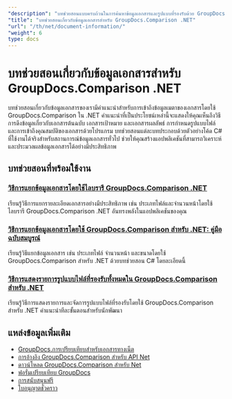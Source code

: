 ```yaml
---
"description": "บทช่วยสอนแบบครบถ้วนในการค้นหาข้อมูลเอกสารและรูปแบบที่รองรับด้วย GroupDocs.Comparison สำหรับ .NET"
"title": "บทช่วยสอนเกี่ยวกับข้อมูลเอกสารสำหรับ GroupDocs.Comparison .NET"
"url": "/th/net/document-information/"
"weight": 6
type: docs
---
```

# บทช่วยสอนเกี่ยวกับข้อมูลเอกสารสำหรับ GroupDocs.Comparison .NET

บทช่วยสอนเกี่ยวกับข้อมูลเอกสารของเรามีคำแนะนำสำหรับการเข้าถึงข้อมูลเมตาของเอกสารโดยใช้ GroupDocs.Comparison ใน .NET คำแนะนำที่เป็นประโยชน์เหล่านี้จะแสดงให้คุณเห็นถึงวิธีการดึงข้อมูลเกี่ยวกับเอกสารต้นฉบับ เอกสารเป้าหมาย และเอกสารผลลัพธ์ การกำหนดรูปแบบไฟล์ และการเข้าถึงคุณสมบัติของเอกสารด้วยโปรแกรม บทช่วยสอนแต่ละบทประกอบด้วยตัวอย่างโค้ด C# ที่ใช้งานได้จริงสำหรับสถานการณ์ข้อมูลเอกสารทั่วไป ช่วยให้คุณสร้างแอปพลิเคชันที่สามารถวิเคราะห์และประมวลผลข้อมูลเอกสารได้อย่างมีประสิทธิภาพ

## บทช่วยสอนที่พร้อมใช้งาน

### [วิธีการแยกข้อมูลเอกสารโดยใช้ไลบรารี GroupDocs.Comparison .NET](./extract-info-groupdocs-comparison-dotnet/)
เรียนรู้วิธีการแยกรายละเอียดเอกสารอย่างมีประสิทธิภาพ เช่น ประเภทไฟล์และจำนวนหน้าโดยใช้ไลบรารี GroupDocs.Comparison .NET อันทรงพลังในแอปพลิเคชันของคุณ

### [วิธีการแยกข้อมูลเอกสารโดยใช้ GroupDocs.Comparison สำหรับ .NET: คู่มือฉบับสมบูรณ์](./extract-document-info-groupdocs-comparison-net/)
เรียนรู้วิธีแยกข้อมูลเอกสาร เช่น ประเภทไฟล์ จำนวนหน้า และขนาดโดยใช้ GroupDocs.Comparison สำหรับ .NET ด้วยบทช่วยสอน C# โดยละเอียดนี้

### [วิธีการแสดงรายการรูปแบบไฟล์ที่รองรับทั้งหมดใน GroupDocs.Comparison สำหรับ .NET](./mastering-groupdocs-comparison-list-supported-formats/)
เรียนรู้วิธีการแสดงรายการและจัดการรูปแบบไฟล์ที่รองรับโดยใช้ GroupDocs.Comparison สำหรับ .NET คำแนะนำทีละขั้นตอนสำหรับนักพัฒนา

## แหล่งข้อมูลเพิ่มเติม

- [GroupDocs.การเปรียบเทียบสำหรับเอกสารทางเน็ต](https://docs.groupdocs.com/comparison/net/)
- [การอ้างอิง GroupDocs.Comparison สำหรับ API Net](https://reference.groupdocs.com/comparison/net/)
- [ดาวน์โหลด GroupDocs.Comparison สำหรับ Net](https://releases.groupdocs.com/comparison/net/)
- [ฟอรั่มเปรียบเทียบ GroupDocs](https://forum.groupdocs.com/c/comparison)
- [การสนับสนุนฟรี](https://forum.groupdocs.com/)
- [ใบอนุญาตชั่วคราว](https://purchase.groupdocs.com/temporary-license/)